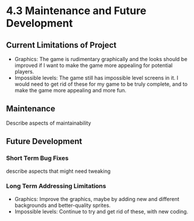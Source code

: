 # 4.3 Maintenance and Future Development

## Current Limitations of Project

* Graphics: The game is rudimentary graphically and the looks should be improved if I want to make the game more appealing for potential players.
* Impossible levels: The game still has impossible level screens in it. I would need to get rid of these for my game to be truly complete, and to make the game more appealing and more fun.

## Maintenance

Describe aspects of maintainability

## Future Development

### Short Term Bug Fixes

describe aspects that might need tweaking

### Long Term Addressing Limitations

* Graphics: Improve the graphics, maybe by adding new and different backgrounds and better-quality sprites.
* Impossible levels: Continue to try and get rid of these, with new coding.

